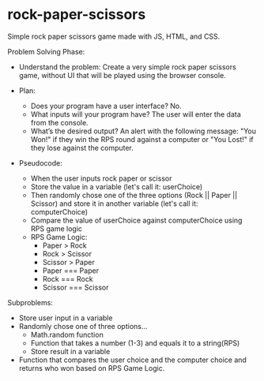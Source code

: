 # rock-paper-scissors

Simple rock paper scissors game made with JS, HTML, and CSS.

Problem Solving Phase:

- Understand the problem: Create a very simple rock paper scissors game, without UI that will be played using the browser console.

- Plan:

  - Does your program have a user interface? No.
  - What inputs will your program have? The user will enter the data from the console.
  - What’s the desired output? An alert with the following message: "You Won!" if they win the RPS round against a computer or "You Lost!" if they lose against the computer.

- Pseudocode:

  - When the user inputs rock paper or scissor
  - Store the value in a variable (let's call it: userChoice)
  - Then randomly chose one of the three options (Rock || Paper || Scissor) and store it in another variable (let's call it: computerChoice)
  - Compare the value of userChoice against computerChoice using RPS game logic

  * RPS Game Logic:
    - Paper > Rock
    - Rock > Scissor
    - Scissor > Paper
    - Paper === Paper
    - Rock === Rock
    - Scissor === Scissor

Subproblems:

- Store user input in a variable
- Randomly chose one of three options...
  - Math.random function
  - Function that takes a number (1-3) and equals it to a string(RPS)
  - Store result in a variable
- Function that compares the user choice and the computer choice and returns who won based on RPS Game Logic.
